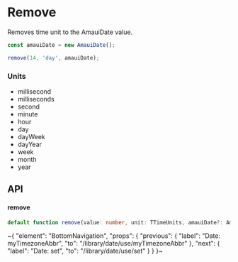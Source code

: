 
# Remove

Removes time unit to the AmauiDate value.

```ts
const amauiDate = new AmauiDate();

remove(14, 'day', amauiDate);
```

### Units

- millisecond
- milliseconds
- second
- minute
- hour
- day
- dayWeek
- dayYear
- week
- month
- year

## API

#### remove

```ts
default function remove(value: number, unit: TTimeUnits, amauiDate?: AmauiDate): AmauiDate;
```


~{
  "element": "BottomNavigation",
  "props": {
    "previous": {
      "label": "Date: myTimezoneAbbr",
      "to": "/library/date/use/myTimezoneAbbr"
    },
    "next": {
      "label": "Date: set",
      "to": "/library/date/use/set"
    }
  }
}~
